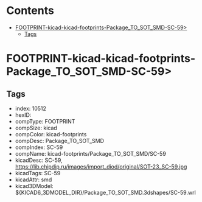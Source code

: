 



Contents
========

* [FOOTPRINT-kicad-kicad-footprints-Package_TO_SOT_SMD-SC-59>](#footprint-kicad-kicad-footprints-package_to_sot_smd-sc-59)
	* [Tags](#tags)

# FOOTPRINT-kicad-kicad-footprints-Package_TO_SOT_SMD-SC-59>

## Tags

- index: 10512
- hexID: 
- oompType: FOOTPRINT
- oompSize: kicad
- oompColor: kicad-footprints
- oompDesc: Package_TO_SOT_SMD
- oompIndex: SC-59
- oompName: kicad-footprints/Package_TO_SOT_SMD/SC-59
- kicadDesc: SC-59, https://lib.chipdip.ru/images/import_diod/original/SOT-23_SC-59.jpg
- kicadTags: SC-59
- kicadAttr: smd
- kicad3DModel: ${KICAD6_3DMODEL_DIR}/Package_TO_SOT_SMD.3dshapes/SC-59.wrl
